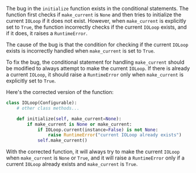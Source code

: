 The bug in the `initialize` function exists in the conditional statements. The function first checks if `make_current` is `None` and then tries to initialize the current `IOLoop` if it does not exist. However, when `make_current` is explicitly set to `True`, the function incorrectly checks if the current `IOLoop` exists, and if it does, it raises a `RuntimeError`.

The cause of the bug is that the condition for checking if the current `IOLoop` exists is incorrectly handled when `make_current` is set to `True`.

To fix the bug, the conditional statement for handling `make_current` should be modified to always attempt to make the current `IOLoop`. If there is already a current `IOLoop`, it should raise a `RuntimeError` only when `make_current` is explicitly set to `True`.

Here's the corrected version of the function:

```python
class IOLoop(Configurable):
    # other class methods...

    def initialize(self, make_current=None):
        if make_current is None or make_current:
            if IOLoop.current(instance=False) is not None:
                raise RuntimeError("current IOLoop already exists")
            self.make_current()
```

With the corrected function, it will always try to make the current `IOLoop` when `make_current` is `None` or `True`, and it will raise a `RuntimeError` only if a current `IOLoop` already exists and `make_current` is `True`.